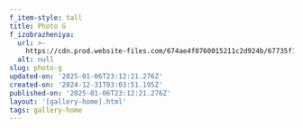 ```yaml
---
f_item-style: tall
title: Photo G
f_izobrazheniya:
  url: >-
    https://cdn.prod.website-files.com/674ae4f0760015211c2d924b/67735f177cba2dd14ad25034_6750ac3fb6a2e4d44f0140f2_4Fd_-KJjck8.jpeg
  alt: null
slug: photo-g
updated-on: '2025-01-06T23:12:21.276Z'
created-on: '2024-12-31T03:03:51.195Z'
published-on: '2025-01-06T23:12:21.276Z'
layout: '[gallery-home].html'
tags: gallery-home
---
```



